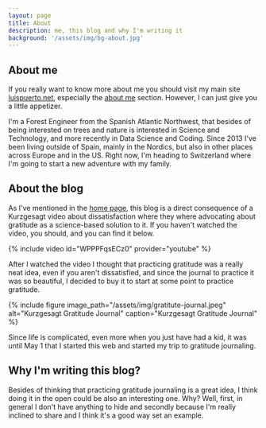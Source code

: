 ```yaml
---
layout: page
title: About
description: me, this blog and why I'm writing it
background: '/assets/img/bg-about.jpg'
---
```


## About me

If you really want to know more about me you should visit my main site [luispuerto.net][], especially the [about me][About Me] section. However, I can just give you a little appetizer. 

I'm a Forest Engineer from the Spanish Atlantic Northwest, that besides of being interested on trees and nature is interested in Science and Technology, and more recently in Data Science and Coding. Since 2013 I've been living outside of Spain, mainly in the Nordics, but also in other places across Europe and in the US. Right now, I'm heading to Switzerland where I'm going to start a new adventure with my family. 

## About the blog

As I've mentioned in the [home page][home], this blog is a direct consequence of a Kurzgesagt video about dissatisfaction where they where advocating about gratitude as a science-based solution to it. If you haven't watched the video, you should, and you can find it below. 

{% include video id="WPPPFqsECz0" provider="youtube" %}

After I watched the video I thought that practicing gratitude was a really neat idea, even if you aren't dissatisfied, and since the journal to practice it was so beautiful, I decided to buy it to start at some point to practice gratitude. 

{% include figure image_path="/assets/img/gratitute-journal.jpeg" alt="Kurzgesagt Gratitude Journal" caption="Kurzgesagt Gratitude Journal" %}

Since life is complicated, even more when you just have had a kid, it was until May 1 that I started this web and started my trip to gratitude journaling. 

## Why I'm writing this blog? 

Besides of thinking that practicing gratitude journaling is a great idea, I think doing it in the open could be also an interesting one. Why? Well, first, in general I don't have anything to hide and secondly because I'm really inclined to share and I think it's a good way set an example. 

[luispuerto.net]: https://luispuerto.net
[About Me]: https://luispuerto.net/aboutme
[home]: / 
